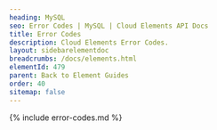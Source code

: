 ```yaml
---
heading: MySQL
seo: Error Codes | MySQL | Cloud Elements API Docs
title: Error Codes
description: Cloud Elements Error Codes.
layout: sidebarelementdoc
breadcrumbs: /docs/elements.html
elementId: 479
parent: Back to Element Guides
order: 40
sitemap: false
---
```


{% include error-codes.md %}
